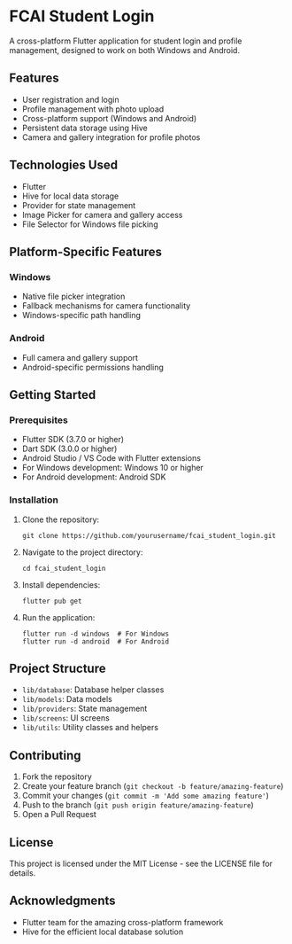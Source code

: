 # FCAI Student Login

A cross-platform Flutter application for student login and profile management, designed to work on both Windows and Android.

## Features

- User registration and login
- Profile management with photo upload
- Cross-platform support (Windows and Android)
- Persistent data storage using Hive
- Camera and gallery integration for profile photos

## Technologies Used

- Flutter
- Hive for local data storage
- Provider for state management
- Image Picker for camera and gallery access
- File Selector for Windows file picking

## Platform-Specific Features

### Windows
- Native file picker integration
- Fallback mechanisms for camera functionality
- Windows-specific path handling

### Android
- Full camera and gallery support
- Android-specific permissions handling

## Getting Started

### Prerequisites

- Flutter SDK (3.7.0 or higher)
- Dart SDK (3.0.0 or higher)
- Android Studio / VS Code with Flutter extensions
- For Windows development: Windows 10 or higher
- For Android development: Android SDK

### Installation

1. Clone the repository:
   ```
   git clone https://github.com/yourusername/fcai_student_login.git
   ```

2. Navigate to the project directory:
   ```
   cd fcai_student_login
   ```

3. Install dependencies:
   ```
   flutter pub get
   ```

4. Run the application:
   ```
   flutter run -d windows  # For Windows
   flutter run -d android  # For Android
   ```

## Project Structure

- `lib/database`: Database helper classes
- `lib/models`: Data models
- `lib/providers`: State management
- `lib/screens`: UI screens
- `lib/utils`: Utility classes and helpers

## Contributing

1. Fork the repository
2. Create your feature branch (`git checkout -b feature/amazing-feature`)
3. Commit your changes (`git commit -m 'Add some amazing feature'`)
4. Push to the branch (`git push origin feature/amazing-feature`)
5. Open a Pull Request

## License

This project is licensed under the MIT License - see the LICENSE file for details.

## Acknowledgments

- Flutter team for the amazing cross-platform framework
- Hive for the efficient local database solution
